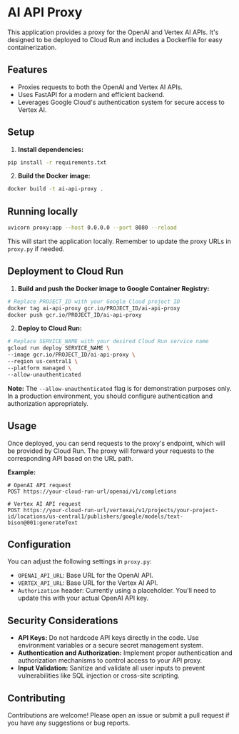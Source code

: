 # AI API Proxy

This application provides a proxy for the OpenAI and Vertex AI APIs. It's designed to be deployed to Cloud Run and includes a Dockerfile for easy containerization.

## Features

* Proxies requests to both the OpenAI and Vertex AI APIs.
* Uses FastAPI for a modern and efficient backend.
* Leverages Google Cloud's authentication system for secure access to Vertex AI.

## Setup

1. **Install dependencies:**
```bash
pip install -r requirements.txt
```

2. **Build the Docker image:**
```bash
docker build -t ai-api-proxy .
```

## Running locally

```bash
uvicorn proxy:app --host 0.0.0.0 --port 8080 --reload
```

This will start the application locally. Remember to update the proxy URLs in `proxy.py` if needed.

## Deployment to Cloud Run

1. **Build and push the Docker image to Google Container Registry:**
```bash
# Replace PROJECT_ID with your Google Cloud project ID
docker tag ai-api-proxy gcr.io/PROJECT_ID/ai-api-proxy
docker push gcr.io/PROJECT_ID/ai-api-proxy
```

2. **Deploy to Cloud Run:**
```bash
# Replace SERVICE_NAME with your desired Cloud Run service name
gcloud run deploy SERVICE_NAME \
--image gcr.io/PROJECT_ID/ai-api-proxy \
--region us-central1 \
--platform managed \
--allow-unauthenticated
```

**Note:** The `--allow-unauthenticated` flag is for demonstration purposes only. In a production environment, you should configure authentication and authorization appropriately.

## Usage

Once deployed, you can send requests to the proxy's endpoint, which will be provided by Cloud Run. The proxy will forward your requests to the corresponding API based on the URL path.

**Example:**

```
# OpenAI API request
POST https://your-cloud-run-url/openai/v1/completions

# Vertex AI API request
POST https://your-cloud-run-url/vertexai/v1/projects/your-project-id/locations/us-central1/publishers/google/models/text-bison@001:generateText
```

## Configuration

You can adjust the following settings in `proxy.py`:

* `OPENAI_API_URL`: Base URL for the OpenAI API.
* `VERTEX_API_URL`: Base URL for the Vertex AI API.
* `Authorization` header: Currently using a placeholder. You'll need to update this with your actual OpenAI API key.

## Security Considerations

* **API Keys:** Do not hardcode API keys directly in the code. Use environment variables or a secure secret management system.
* **Authentication and Authorization:** Implement proper authentication and authorization mechanisms to control access to your API proxy.
* **Input Validation:** Sanitize and validate all user inputs to prevent vulnerabilities like SQL injection or cross-site scripting.

## Contributing

Contributions are welcome! Please open an issue or submit a pull request if you have any suggestions or bug reports.
